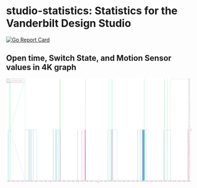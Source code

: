 # studio-statistics: Statistics for the Vanderbilt Design Studio

[![Go Report Card](https://goreportcard.com/badge/github.com/vanderbilt-design-studio/studio-statistics)](https://goreportcard.com/report/github.com/vanderbilt-design-studio/studio-statistics)


## Open time, Switch State, and Motion Sensor values in 4K graph
![Open time, switch state, and motion sensor](https://github.com/vanderbilt-design-studio/studio-statistics/blob/master/graph.png)
